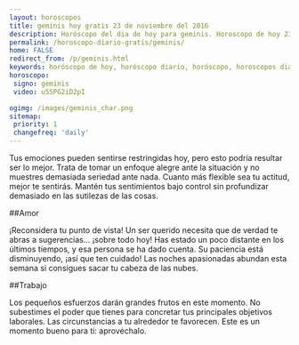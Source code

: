 ```yaml
---
layout: horoscopos
title: geminis hoy gratis 23 de noviembre del 2016 
description: Horóscopo del dia de hoy para geminis. Horoscopo de hoy 23 de noviembre del 2016. Las predicciones de amor, trabajo, vida personal gratis.
permalink: /horoscopo-diario-gratis/geminis/
home: FALSE
redirect_from: /p/geminis.html
keywords: horóscopo de hoy, horóscopo diario, horóscopo, horoscopos diarios gratis del dia de hoy, horóscopo diario gratis,horóscopo 2016, horóscopo esperanza gracia, horoscopo geminis hoy, horoscop, horóscopos gratis, horoscopo geminis, horoscopo geminis 2016, Tarot, Astrologia, Zodíaco, geminis, horoscopo gratis
horoscopo:
 signo: geminis
 video: u55PG2iD2pI

ogimg: /images/geminis_char.png
sitemap:
 priority: 1
 changefreq: 'daily'
---
```



Tus emociones pueden sentirse restringidas hoy, pero esto podría resultar ser lo mejor. Trata de tomar un enfoque alegre ante la situación y no muestres demasiada seriedad ante nada. Cuanto más flexible sea tu actitud, mejor te sentirás. Mantén tus sentimientos bajo control sin profundizar demasiado en las sutilezas de las cosas.

##Amor

¡Reconsidera tu punto de vista! Un ser querido necesita que de verdad te abras a sugerencias... ¡sobre todo hoy! Has estado un poco distante en los últimos tiempos, y esa persona se ha dado cuenta. Su paciencia está disminuyendo, ¡así que ten cuidado! Las noches apasionadas abundan esta semana si consigues sacar tu cabeza de las nubes.

##Trabajo

Los pequeños esfuerzos darán grandes frutos en este momento. No subestimes el poder que tienes para concretar tus principales objetivos laborales. Las circunstancias a tu alrededor te favorecen. Este es un momento bueno para ti: aprovéchalo.